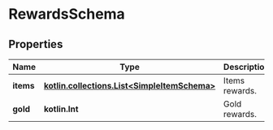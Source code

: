 
# RewardsSchema

## Properties
Name | Type | Description | Notes
------------ | ------------- | ------------- | -------------
**items** | [**kotlin.collections.List&lt;SimpleItemSchema&gt;**](SimpleItemSchema.md) | Items rewards. | 
**gold** | **kotlin.Int** | Gold rewards. | 



